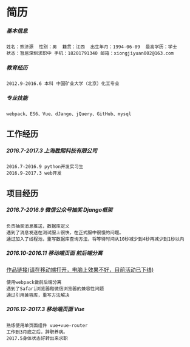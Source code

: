 # 简历
##### 基本信息  
```
姓名：熊济源  性别：男  籍贯：江西  出生年月：1994-06-09  最高学历：学士
状态：暂居深圳求职中 手机：18201791340 邮箱：xiongjiyuan002@163.com
```

##### 教育经历
    2012.9-2016.6 本科 中国矿业大学（北京）化工专业
##### 专业技能
    webpack、ES6、Vue、dJango、jQuery、GitHub、mysql

## 工作经历
##### 2016.7-2017.3 上海胜熙科技有限公司
```
2016.7-2016.9 python开发实习生
2016.9-2017.3 web开发
```

## 项目经历
##### 2016.7-2016.9 微信公众号抽奖 Django框架
    负责抽奖消息推送，数据库定义
    遇到了消息发送在测试服上很快，在正式服中很慢的问题。
    通过加入了线程池，重写数据库查询方法，将等待时间从10秒减少到4秒再减少到1秒以内

##### 2016.10-2016.11 移动端页面 前后端分离

[作品链接(请在移动端打开，电脑上效果不好，目前活动已下线)](http://180.153.54.63:61122/games/caicai/index.html)

    使用webpack做前后端分离
    遇到了Safari浏览器和微信浏览器的兼容性问题
    通过引用兼容库，重写方法解决

##### 2016.12-2017.3 移动端页面 Vue

```
熟练使用单页面组件 vue+vue-router
工作到3月底之后，辞职养病。
2017.5身体状态好转出来求职
```